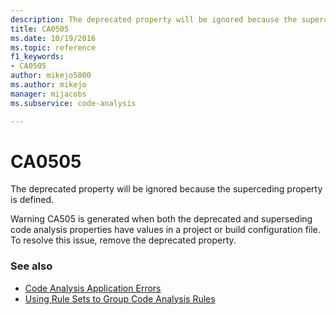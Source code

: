 ```yaml
---
description: The deprecated property will be ignored because the superceding property is defined.
title: CA0505
ms.date: 10/19/2016
ms.topic: reference
f1_keywords:
- CA0505
author: mikejo5000
ms.author: mikejo
manager: mijacobs
ms.subservice: code-analysis

---
```


# CA0505

The deprecated property will be ignored because the superceding property is defined.

Warning CA505 is generated when both the deprecated and superseding code analysis properties have values in a project or build configuration file. To resolve this issue, remove the deprecated property.

### See also

- [Code Analysis Application Errors](../code-quality/code-analysis-application-errors.md)
- [Using Rule Sets to Group Code Analysis Rules](../code-quality/using-rule-sets-to-group-code-analysis-rules.md)
